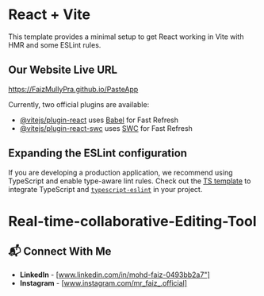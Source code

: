 # React + Vite

This template provides a minimal setup to get React working in Vite with HMR and some ESLint rules.
## Our Website Live URL
https://FaizMullyPra.github.io/PasteApp


Currently, two official plugins are available:

- [@vitejs/plugin-react](https://github.com/vitejs/vite-plugin-react/blob/main/packages/plugin-react/README.md) uses [Babel](https://babeljs.io/) for Fast Refresh
- [@vitejs/plugin-react-swc](https://github.com/vitejs/vite-plugin-react-swc) uses [SWC](https://swc.rs/) for Fast Refresh

## Expanding the ESLint configuration

If you are developing a production application, we recommend using TypeScript and enable type-aware lint rules. Check out the [TS template](https://github.com/vitejs/vite/tree/main/packages/create-vite/template-react-ts) to integrate TypeScript and [`typescript-eslint`](https://typescript-eslint.io) in your project.

# Real-time-collaborative-Editing-Tool
## 📬 Connect With Me

- **LinkedIn** - [www.linkedin.com/in/mohd-faiz-0493bb2a7"]
- **Instagram** - [www.instagram.com/mr_faiz_.official]
